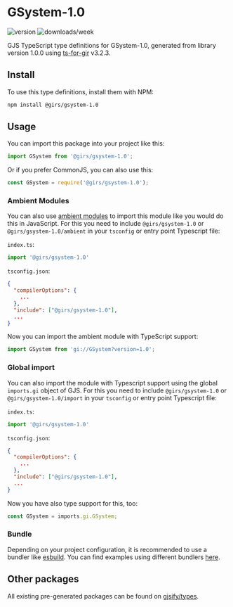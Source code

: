 
# GSystem-1.0

![version](https://img.shields.io/npm/v/@girs/gsystem-1.0)
![downloads/week](https://img.shields.io/npm/dw/@girs/gsystem-1.0)


GJS TypeScript type definitions for GSystem-1.0, generated from library version 1.0.0 using [ts-for-gir](https://github.com/gjsify/ts-for-gir) v3.2.3.


## Install

To use this type definitions, install them with NPM:
```bash
npm install @girs/gsystem-1.0
```

## Usage

You can import this package into your project like this:
```ts
import GSystem from '@girs/gsystem-1.0';
```

Or if you prefer CommonJS, you can also use this:
```ts
const GSystem = require('@girs/gsystem-1.0');
```

### Ambient Modules

You can also use [ambient modules](https://github.com/gjsify/ts-for-gir/tree/main/packages/cli#ambient-modules) to import this module like you would do this in JavaScript.
For this you need to include `@girs/gsystem-1.0` or `@girs/gsystem-1.0/ambient` in your `tsconfig` or entry point Typescript file:

`index.ts`:
```ts
import '@girs/gsystem-1.0'
```

`tsconfig.json`:
```json
{
  "compilerOptions": {
    ...
  },
  "include": ["@girs/gsystem-1.0"],
  ...
}
```

Now you can import the ambient module with TypeScript support: 

```ts
import GSystem from 'gi://GSystem?version=1.0';
```

### Global import

You can also import the module with Typescript support using the global `imports.gi` object of GJS.
For this you need to include `@girs/gsystem-1.0` or `@girs/gsystem-1.0/import` in your `tsconfig` or entry point Typescript file:

`index.ts`:
```ts
import '@girs/gsystem-1.0'
```

`tsconfig.json`:
```json
{
  "compilerOptions": {
    ...
  },
  "include": ["@girs/gsystem-1.0"],
  ...
}
```

Now you have also type support for this, too:

```ts
const GSystem = imports.gi.GSystem;
```

### Bundle

Depending on your project configuration, it is recommended to use a bundler like [esbuild](https://esbuild.github.io/). You can find examples using different bundlers [here](https://github.com/gjsify/ts-for-gir/tree/main/examples).

## Other packages

All existing pre-generated packages can be found on [gjsify/types](https://github.com/gjsify/types).

